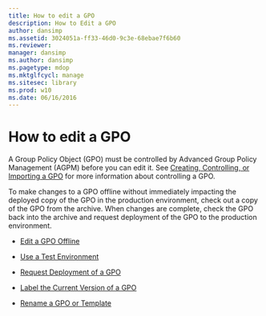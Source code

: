 ```yaml
---
title: How to edit a GPO
description: How to Edit a GPO
author: dansimp
ms.assetid: 3024051a-ff33-46d0-9c3e-68ebae7f6b60
ms.reviewer: 
manager: dansimp
ms.author: dansimp
ms.pagetype: mdop
ms.mktglfcycl: manage
ms.sitesec: library
ms.prod: w10
ms.date: 06/16/2016
---
```



# How to edit a GPO


A Group Policy Object (GPO) must be controlled by Advanced Group Policy Management (AGPM) before you can edit it. See [Creating, Controlling, or Importing a GPO](creating-controlling-or-importing-a-gpo-agpm30ops.md) for more information about controlling a GPO.

To make changes to a GPO offline without immediately impacting the deployed copy of the GPO in the production environment, check out a copy of the GPO from the archive. When changes are complete, check the GPO back into the archive and request deployment of the GPO to the production environment.

-   [Edit a GPO Offline](edit-a-gpo-offline-agpm30ops.md)

-   [Use a Test Environment](use-a-test-environment-agpm30ops.md)

-   [Request Deployment of a GPO](request-deployment-of-a-gpo-agpm30ops.md)

-   [Label the Current Version of a GPO](label-the-current-version-of-a-gpo-agpm30ops.md)

-   [Rename a GPO or Template](rename-a-gpo-or-template-agpm30ops.md)

 

 





